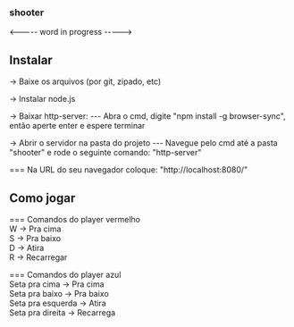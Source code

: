 ### shooter
<----- word in progress ----->
## Instalar
<p> 
-> Baixe os arquivos (por git, zipado, etc)

-> Instalar node.js

-> Baixar http-server:
--- Abra o cmd, digite "npm install -g browser-sync", então aperte enter e espere terminar

-> Abrir o servidor na pasta do projeto
--- Navegue pelo cmd até a pasta "shooter" e rode o seguinte comando: "http-server"

=== Na URL do seu navegador coloque: "http://localhost:8080/"

## Como jogar
=== Comandos do player vermelho <br>
  W -> Pra cima <br>
  S -> Pra baixo <br>
  D -> Atira <br>
  R -> Recarregar <br>

=== Comandos do player azul <br>
  Seta pra cima -> Pra cima <br>
  Seta pra baixo -> Pra baixo <br>
  Seta pra esquerda -> Atira <br>
  Seta pra direita -> Recarrega <br>
  
</p>


 
